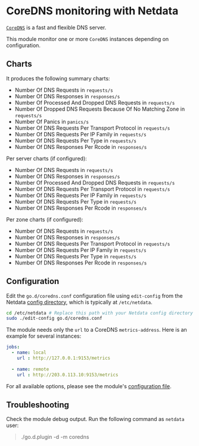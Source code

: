 <!--
title: "CoreDNS monitoring with Netdata"
custom_edit_url: https://github.com/netdata/go.d.plugin/edit/master/modules/coredns/README.md
sidebar_label: "CoreDNS"
-->

# CoreDNS monitoring with Netdata

[`CoreDNS`](https://coredns.io/) is a fast and flexible DNS server.

This module monitor one or more `CoreDNS` instances depending on configuration.

## Charts

It produces the following summary charts:

-   Number Of DNS Requests in `requests/s`
-   Number Of DNS Responses in `responses/s`
-   Number Of Processed And Dropped DNS Requests in `requests/s`
-   Number Of Dropped DNS Requests Because Of No Matching Zone in `requests/s`
-   Number Of Panics in `panics/s`
-   Number Of DNS Requests Per Transport Protocol in `requests/s`
-   Number Of DNS Requests Per IP Family in `requests/s`
-   Number Of DNS Requests Per Type in `requests/s`
-   Number Of DNS Responses Per Rcode in `responses/s`

Per server charts (if configured):

-   Number Of DNS Requests in `requests/s`
-   Number Of DNS Responses in `responses/s`
-   Number Of Processed And Dropped DNS Requests in `requests/s`
-   Number Of DNS Requests Per Transport Protocol in `requests/s`
-   Number Of DNS Requests Per IP Family in `requests/s`
-   Number Of DNS Requests Per Type in `requests/s`
-   Number Of DNS Responses Per Rcode in `responses/s`

Per zone charts (if configured):

-   Number Of DNS Requests in `requests/s`
-   Number Of DNS Responses in `responses/s`
-   Number Of DNS Requests Per Transport Protocol in `requests/s`
-   Number Of DNS Requests Per IP Family in `requests/s`
-   Number Of DNS Requests Per Type in `requests/s`
-   Number Of DNS Responses Per Rcode in `responses/s`

## Configuration

Edit the `go.d/coredns.conf` configuration file using `edit-config` from the Netdata [config
directory](https://learn.netdata.cloud/docs/configure/nodes), which is typically at `/etc/netdata`.

```bash
cd /etc/netdata # Replace this path with your Netdata config directory
sudo ./edit-config go.d/coredns.conf
```

The module needs only the `url` to a CoreDNS `metrics-address`. Here is an example for several instances:

```yaml
jobs:
  - name: local
    url : http://127.0.0.1:9153/metrics
      
  - name: remote
    url : http://203.0.113.10:9153/metrics
```

For all available options, please see the module's [configuration file](https://github.com/netdata/go.d.plugin/blob/master/config/go.d/coredns.conf).

## Troubleshooting

Check the module debug output. Run the following command as `netdata` user:

> ./go.d.plugin -d -m coredns
